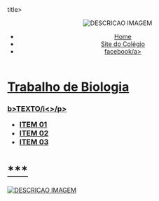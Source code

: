 <!DOCTYPE html>
<html>
<head> 
<meta charset='utf-8'>
<meta http-equiv='X-UA-Compatible' content='IE=edge'>
 <title>TITULO DA ABA></title>title>
 <meta name='viewport' content='width=device-width,inital-scale=1'>
 <link rel='stylesheet' type='text/css' media='screen' href='style.css'>
  <script src='main.js'></script>
  </head>
  <body>
  <header><p><img id="TITULOIMAGEM" src="logo.jpeg" alt="DESCRICAO IMAGEM"></p>
  <nav>
  <ul id="lista01">
  <li><a target="_blank" href="index.html">Home</li>
  <li><a target="_blank"href="http://www.consultaescolas.pr.gov.br/">Site do Colégio 
<li><a target="_blank" href="https://www.facebook.com/profile.php?id=10009582499964">facebook</li<>/a>
 </ul>
 </nav>
 </header>
 <main>
 <h1> Trabalho de Biologia</h1>
 <div O desenvolvimento sustentável é um conceito que busca conciliar o progresso socioeconômico e político com a preservação ambiental e o uso racional dos recursos naturais. O objetivo é atender às necessidades da geração atual sem comprometer a capacidade de atender às necessidades das gerações, Algumas ações que podem ser adotadas para promover o desenvolvimento sustentável são:
Economizar energia
Reduzir o consumo de água
Utilizar transportes coletivos ou bicicletas
Plantar árvores e plantas
Adotar embalagens e sacolas sustentáveis
Evitar o desperdício de comida
Reduzir a quantidade de impressões
Não jogar lixo nas ruas
Separar o lixo, adotando a coleta. seletivafuturasclass="PRIMEIROPARAGRAFO">
 <h3> </h<3>
 <p><i></i>b>TEXTO</b<>/i<>/p>
 <ul id="lista02">
 <li>ITEM 01</li>
 <li>ITEM 02</li>
 <li>ITEM 03</li>
 </ul>
 </div>
 <h1>***</h1>
 </main>
 <footer><p><img id="TITULOIMAGEM" src=logo.jpeg" alt="DESCRICAO IMAGEM"></p></footer>
 </body>
  </html>
